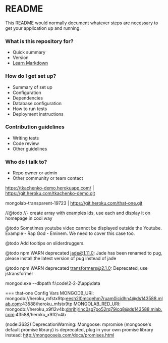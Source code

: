 # README #

This README would normally document whatever steps are necessary to get your application up and running.

### What is this repository for? ###

* Quick summary
* Version
* [Learn Markdown](https://bitbucket.org/tutorials/markdowndemo)

### How do I get set up? ###

* Summary of set up
* Configuration
* Dependencies
* Database configuration
* How to run tests
* Deployment instructions

### Contribution guidelines ###

* Writing tests
* Code review
* Other guidelines

### Who do I talk to? ###

* Repo owner or admin
* Other community or team contact

https://tkachenko-demo.herokuapp.com/ | https://git.heroku.com/tkachenko-demo.git


mongolab-transparent-19723
  | https://git.heroku.com/that-one.git

//@todo 
//- create array with examples ids, use each and display it on homepage in cool way

@todo
Sometimes youtube video cannot be displayed outside the Youtube.
Example - Rap God - Eminem. We need to cover this case too.

@todo
Add tooltips on sliderdruggers.

@todo 
npm WARN deprecated jade@1.11.0: Jade has been renamed to pug, please install the latest version of pug instead of jade

@todo 
npm WARN deprecated transformers@2.1.0: Deprecated, use jstransformer

mongod.exe --dbpath f:\code\2-2-2\app\data

=== that-one Config Vars
MONGODB_URI:      mongodb://heroku_mfstx9tp:eesh2l0mcgehm7ruam0icidhn4@ds143588.mlab.com:43588/heroku_mfstx9tp
MONGOLAB_RED_URI: mongodb://heroku_x9fl2v4b:dnrjhjrlnc0sg7po52rq79icq8@ds143588.mlab.com:43588/heroku_x9fl2v4b


(node:3632) DeprecationWarning: Mongoose: mpromise (mongoose's default promise library) is deprecated, plug in your own promise library instead: http://mongoosejs.com/docs/promises.html